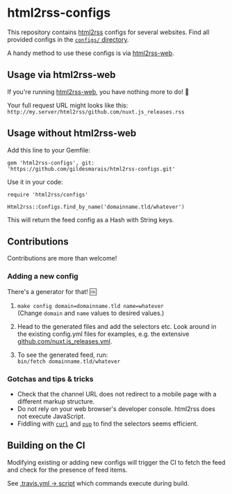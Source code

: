 # html2rss-configs

This repository contains [html2rss](https://github.com/gildesmarais/html2rss) configs for several websites. Find all provided configs in the [`configs/` directory](https://github.com/gildesmarais/html2rss-configs/tree/master/lib/html2rss/configs).

A handy method to use these configs is via [html2rss-web](https://github.com/gildesmarais/html2rss-web).

## Usage via html2rss-web

If you're running [html2rss-web](https://github.com/gildesmarais/html2rss-web),
you have nothing more to do! 🎉

Your full request URL might looks like this:
`http://my.server/html2rss/github.com/nuxt.js_releases.rss`

## Usage without html2rss-web

Add this line to your Gemfile:

`gem 'html2rss-configs', git: 'https://github.com/gildesmarais/html2rss-configs.git'`

Use it in your code:

```
require 'html2rss/configs'

Html2rss::Configs.find_by_name('domainname.tld/whatever')
```

This will return the feed config as a Hash with String keys.

## Contributions

Contributions are more than welcome!

### Adding a new config

There's a generator for that! 🆒

1. `make config domain=domainname.tld name=whatever`  
    (Change `domain` and `name` values to desired values.)
2. Head to the generated files and add the selectors etc.
    Look around in the existing config.yml files for examples, e.g. the extensive [github.com/nuxt.js_releases.yml](https://github.com/gildesmarais/html2rss-configs/blob/master/lib/html2rss/configs/github.com/nuxt.js_releases.yml).

3. To see the generated feed, run:  
    `bin/fetch domainname.tld/whatever`

### Gotchas and tips & tricks

- Check that the channel URL does not redirect to a mobile page with a different markup structure.
- Do not rely on your web browser's developer console. html2rss does not execute JavaScript.
- Fiddling with [`curl`](https://github.com/curl/curl) and [`pup`](https://github.com/ericchiang/pup) to find the selectors seems efficient.

## Building on the CI

Modifying existing or adding new configs will trigger the CI to fetch the feed
and check for the presence of feed items.

See [.travis.yml -> script](https://github.com/gildesmarais/html2rss-configs/blob/master/.travis.yml) which commands execute during build.
